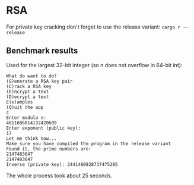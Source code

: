 # RSA
For private key cracking don't forget to use the release variant:
```cargo r --release```

## Benchmark results
Used for the largest 32-bit integer (so n does not overflow in 64-bit int):

```
What do want to do?
(G)enerate a RSA key pair
(C)rack a RSA key
(E)ncrypt a text
(D)ecrypt a text
E(x)amples
(Q)uit the app
c
Enter modulo n:
4611686014132420609
Enter exponent (public key):
17
Let me think now...
Make sure you have compiled the program in the release variant
Found it, the prime numbers are:
2147483647
2147483647
Inverse (private key): 2441480828737475285
```

The whole process took about 25 seconds.


